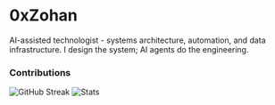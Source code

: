 # 0xZohan

AI-assisted technologist - systems architecture, automation, and data infrastructure. I design the system; AI agents do the engineering.

### Contributions
![GitHub Streak](https://streak-stats.demolab.com?user=harryephremsen&hide_border=true)
![Stats](https://github-readme-stats.vercel.app/api?username=harryephremsen&show_icons=true&include_all_commits=true&hide=contribs,prs,issues&hide_title=true&hide_border=true)
